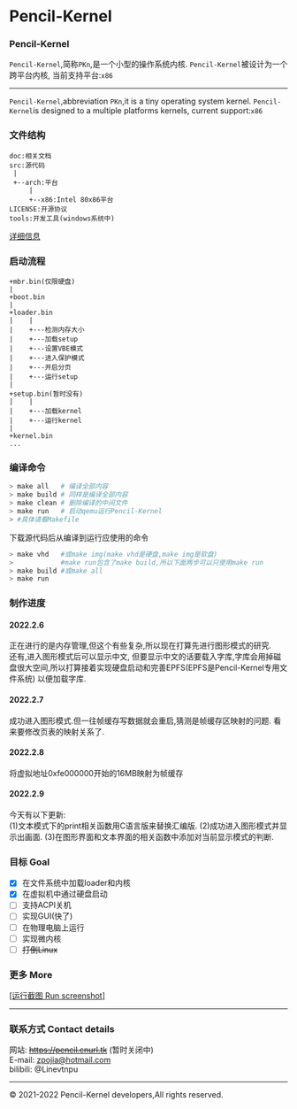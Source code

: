 Pencil-Kernel
=
### Pencil-Kernel
`Pencil-Kernel`,简称`PKn`,是一个小型的操作系统内核.
`Pencil-Kernel`被设计为一个跨平台内核,
当前支持平台:`x86` <br />
***
`Pencil-Kernel`,abbreviation `PKn`,it is a tiny operating system kernel.
`Pencil-Kernel`is designed to a multiple platforms kernels,
current support:`x86` <br />
### 文件结构
```
doc:相关文档
src:源代码
 |
 +--arch:平台
     |
     +--x86:Intel 80x86平台
LICENSE:开源协议
tools:开发工具(windows系统中)
```
[详细信息](doc/question.md)
### 启动流程
```
+mbr.bin(仅限硬盘)
|
+boot.bin
|
+loader.bin
|    |
|    +---检测内存大小
|    +---加载setup
|    +---设置VBE模式
|    +---进入保护模式
|    +---开启分页
|    +---运行setup
|
+setup.bin(暂时没有)
|    |
|    +---加载kernel
|    +---运行kernel
|
+kernel.bin
...

```
### 编译命令
```bash
> make all   # 编译全部内容
> make build # 同样是编译全部内容
> make clean # 删除编译的中间文件
> make run   # 启动qemu运行Pencil-Kernel
> #具体请看Makefile
```
下载源代码后从编译到运行应使用的命令
```bash
> make vhd   #或make img(make vhd是硬盘,make img是软盘)
>            #make run包含了make build,所以下面两步可以只使用make run
> make build #或make all
> make run
```
### 制作进度
#### 2022.2.6
正在进行的是内存管理,但这个有些复杂,所以现在打算先进行图形模式的研究.<br />
还有,进入图形模式后可以显示中文,
但要显示中文的话要载入字库,字库会用掉磁盘很大空间,所以打算接着实现硬盘启动和完善EPFS(EPFS是Pencil-Kernel专用文件系统)
以便加载字库.
#### 2022.2.7
成功进入图形模式.但一往帧缓存写数据就会重启,猜测是帧缓存区映射的问题.
看来要修改页表的映射关系了.
#### 2022.2.8
将虚拟地址0xfe000000开始的16MB映射为帧缓存
#### 2022.2.9
今天有以下更新:<br />
(1)文本模式下的print相关函数用C语言版来替换汇编版.
(2)成功进入图形模式并显示出画面.
(3)在图形界面和文本界面的相关函数中添加对当前显示模式的判断.
### 目标 Goal
- [x] 在文件系统中加载loader和内核
- [x] 在虚拟机中通过硬盘启动
- [ ] 支持ACPI关机
- [ ] 实现GUI(快了)
- [ ] 在物理电脑上运行
- [ ] 实现微内核
- [ ] ~~打倒Linux~~
### 更多 More
[[运行截图 Run screenshot]](doc/image/Readme.md)<br />
***
### 联系方式 Contact details
网站: ~~https://pencil.cnurl.tk~~ (暂时关闭中)<br/>
E-mail: zpojia@hotmail.com<br />
bilibili: @Linevtnpu
***
&copy; 2021-2022 Pencil-Kernel developers,All rights reserved.
